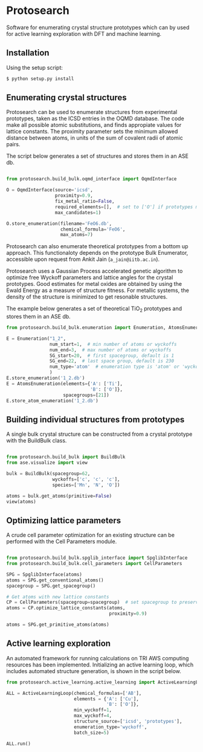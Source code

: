 # Protosearch
Software for enumerating crystal structure prototypes which can by used for active learning exploration with DFT and machine learning.


## Installation
Using the setup script:

```sh
$ python setup.py install
```
## Enumerating crystal structures

Protosearch can be used to enumerate structures from experimental prototypes, taken as the ICSD entries in the OQMD database. The code make all possible atomic substitutions, and finds appropiate values for lattice constants. The proximity parameter sets the minimum allowed distance between atoms, in units of the sum of covalent radii of atomic pairs.


The script below generates a set of structures and stores them in an ASE db.


```py

from protosearch.build_bulk.oqmd_interface import OqmdInterface

O = OqmdInterface(source='icsd',
                  proximity=0.9,
                  fix_metal_ratio=False,
                  required_elements=[],  # set to ['O'] if prototypes must be oxides
                  max_candidates=1)

O.store_enumeration(filename='FeO6.db',
                    chemical_formula='FeO6',
                    max_atoms=7)

```

Protosearch can also enumerate theoretical prototypes from a bottom up approach. This functionaloty depends on the prototype Bulk Enumerator, accessible upon request from Ankit Jain (`a_jain@iitb.ac.in`).

Protosearch uses a Gaussian Process accelerated genetic algorithm to optimize free Wyckoff parameters and lattice angles for the crystal prototypes. Good estimates for metal oxides are obtained by using the Ewald Energy as a measure of structure fitness. For metallic systems, the density of the structure is minimized to get resonable structures.

The example below generates a set of theoretical TiO$_2$ prototypes and stores them in an ASE db.

```py
from protosearch.build_bulk.enumeration import Enumeration, AtomsEnumeration

E = Enumeration("1_2",
                num_start=1,  # min number of atoms or wyckoffs
                num_end=3,  # max number of atoms or wyckoffs
                SG_start=20,  # first spacegroup, default is 1
                SG_end=22,  # last space group, default is 230
                num_type='atom'  # enumeration type is 'atom' or 'wyckoff'
                )
E.store_enumeration('1_2.db')
E = AtomsEnumeration(elements={'A': ['Ti'],
                               'B': ['O']},
                     spacegroups=[21])
E.store_atom_enumeration('1_2.db')
```

## Building individual structures from prototypes

A single bulk crystal structure can be constructed from a crystal prototype with the BuildBulk class.

```py

from protosearch.build_bulk import BuildBulk
from ase.visualize import view

bulk = BuildBulk(spacegroup=62,
                 wyckoffs=['c', 'c', 'c'],
                 species=['Mn', 'N', 'O'])

atoms = bulk.get_atoms(primitive=False)
view(atoms)

```

## Optimizing lattice parameters

A crude cell parameter optimization for an existing structure can be performed with the Cell Parameters module.

```py

from protosearch.build_bulk.spglib_interface import SpglibInterface
from protosearch.build_bulk.cell_parameters import CellParameters

SPG = SpglibInterface(atoms)
atoms = SPG.get_conventional_atoms()
spacegroup = SPG.get_spacegroup()

# Get atoms with new lattice constants
CP = CellParameters(spacegroup=spacegroup)  # set spacegroup to preserve symmetry
atoms = CP.optimize_lattice_constants(atoms,
                                      proximity=0.9)

atoms = SPG.get_primitive_atoms(atoms)
```


## Active learning exploration

An automated framework for running calculations on TRI AWS computing resources has been implemented.
Initializing an active learning loop, which includes automated structure generation, is shown in the script below.


```py
from protosearch.active_learning.active_learning import ActiveLearningLoop

ALL = ActiveLearningLoop(chemical_formulas=['AB'],
                         elements = {'A': ['Cu'],
                                     'B': ['O']},
                         min_wyckoff=1,
                         max_wyckoff=4,
                         structure_source=['icsd', 'prototypes'],
                         enumeration_type='wyckoff',
                         batch_size=5)

ALL.run()
```